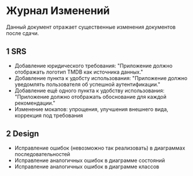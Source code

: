 # Журнал Изменений
Данный документ отражает существенные изменения документов после сдачи.  
## 1 SRS
* Добавление юридического требования: "Приложение должно отображать логотип TMDB как источника данных."  
* Добавление пункта к удобсту использования: "Приложение должно уведомлять пользователя об успешной аутентификации."
* Добавление ещё одного пункта к удобству использования: "Приложение должно отображать обоснование для каждой рекомендации."  
* Изменение мокапов: упрощения, улучшения внешнего вида, коррекция под требования
## 2 Design
* Исправление ошибок (невозможно так реализовать) в диаграммах последовательностей  
* Исправление аналогичных ошибок в диаграмме состояний  
* Исправление аналогичных ошибок в диаграмме классов  
